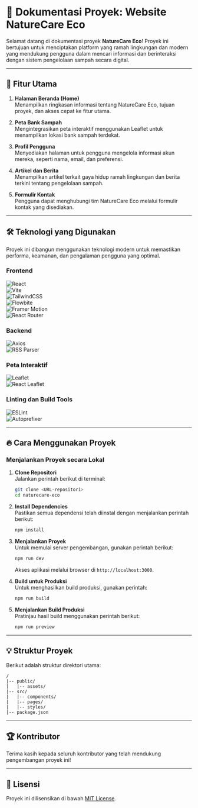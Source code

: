 # 📖 Dokumentasi Proyek: Website NatureCare Eco

Selamat datang di dokumentasi proyek **NatureCare Eco**! Proyek ini bertujuan untuk menciptakan platform yang ramah lingkungan dan modern yang mendukung pengguna dalam mencari informasi dan berinteraksi dengan sistem pengelolaan sampah secara digital.

---

## 🌟 **Fitur Utama**

1. **Halaman Beranda (Home)**  
   Menampilkan ringkasan informasi tentang NatureCare Eco, tujuan proyek, dan akses cepat ke fitur utama.

2. **Peta Bank Sampah**  
   Mengintegrasikan peta interaktif menggunakan Leaflet untuk menampilkan lokasi bank sampah terdekat.

3. **Profil Pengguna**  
   Menyediakan halaman untuk pengguna mengelola informasi akun mereka, seperti nama, email, dan preferensi.

4. **Artikel dan Berita**  
   Menampilkan artikel terkait gaya hidup ramah lingkungan dan berita terkini tentang pengelolaan sampah.

5. **Formulir Kontak**  
   Pengguna dapat menghubungi tim NatureCare Eco melalui formulir kontak yang disediakan.

---

## 🛠️ **Teknologi yang Digunakan**

Proyek ini dibangun menggunakan teknologi modern untuk memastikan performa, keamanan, dan pengalaman pengguna yang optimal.

### **Frontend**

![React](https://img.shields.io/badge/React-%2320232a.svg?style=for-the-badge&logo=react&logoColor=%2361DAFB)  
![Vite](https://img.shields.io/badge/Vite-%23646CFF.svg?style=for-the-badge&logo=vite&logoColor=white)  
![TailwindCSS](https://img.shields.io/badge/TailwindCSS-%2338B2AC.svg?style=for-the-badge&logo=tailwind-css&logoColor=white)  
![Flowbite](https://img.shields.io/badge/Flowbite-%2303C8A8.svg?style=for-the-badge&logo=flowbite&logoColor=white)  
![Framer Motion](https://img.shields.io/badge/Framer%20Motion-%23000000.svg?style=for-the-badge&logo=framer&logoColor=white)  
![React Router](https://img.shields.io/badge/React%20Router-%23CA4245.svg?style=for-the-badge&logo=react-router&logoColor=white)

### **Backend**

![Axios](https://img.shields.io/badge/Axios-%235A29E4.svg?style=for-the-badge&logo=axios&logoColor=white)  
![RSS Parser](https://img.shields.io/badge/RSS%20Parser-%230063C4.svg?style=for-the-badge&logo=rss&logoColor=white)

### **Peta Interaktif**

![Leaflet](https://img.shields.io/badge/Leaflet-%2347A248.svg?style=for-the-badge&logo=leaflet&logoColor=white)  
![React Leaflet](https://img.shields.io/badge/React%20Leaflet-%2338A1AC.svg?style=for-the-badge&logo=react&logoColor=white)

### **Linting dan Build Tools**

![ESLint](https://img.shields.io/badge/ESLint-%234B32C3.svg?style=for-the-badge&logo=eslint&logoColor=white)  
![Autoprefixer](https://img.shields.io/badge/Autoprefixer-%2338B2AC.svg?style=for-the-badge&logo=tailwind-css&logoColor=white)  

---

## 🔥 **Cara Menggunakan Proyek**

### **Menjalankan Proyek secara Lokal**

1. **Clone Repositori**  
   Jalankan perintah berikut di terminal:  
   ```bash
   git clone <URL-repositori>
   cd naturecare-eco
   ```

2. **Install Dependencies**  
   Pastikan semua dependensi telah diinstal dengan menjalankan perintah berikut:  
   ```bash
   npm install
   ```

3. **Menjalankan Proyek**  
   Untuk memulai server pengembangan, gunakan perintah berikut:  
   ```bash
   npm run dev
   ```
   Akses aplikasi melalui browser di `http://localhost:3000`.

4. **Build untuk Produksi**  
   Untuk menghasilkan build produksi, gunakan perintah:  
   ```bash
   npm run build
   ```

5. **Menjalankan Build Produksi**  
   Pratinjau hasil build menggunakan perintah berikut:  
   ```bash
   npm run preview
   ```

---

## 💡 **Struktur Proyek**

Berikut adalah struktur direktori utama:

```
/
|-- public/
|   |-- assets/
|-- src/
|   |-- components/
|   |-- pages/
|   |-- styles/
|-- package.json
```

---

## 🏆 **Kontributor**

Terima kasih kepada seluruh kontributor yang telah mendukung pengembangan proyek ini!

---

## 📘 **Lisensi**

Proyek ini dilisensikan di bawah [MIT License](LICENSE).

